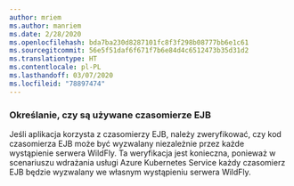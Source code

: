 ```yaml
---
author: mriem
ms.author: manriem
ms.date: 2/28/2020
ms.openlocfilehash: bda7ba230d8287101fc8f3f298b08777bb6e1c61
ms.sourcegitcommit: 56e5f51daf6f671f7b6e84d4c6512473b35d31d2
ms.translationtype: HT
ms.contentlocale: pl-PL
ms.lasthandoff: 03/07/2020
ms.locfileid: "78897474"
---
```

### <a name="determine-whether-ejb-timers-are-in-use"></a>Określanie, czy są używane czasomierze EJB

Jeśli aplikacja korzysta z czasomierzy EJB, należy zweryfikować, czy kod czasomierza EJB może być wyzwalany niezależnie przez każde wystąpienie serwera WildFly. Ta weryfikacja jest konieczna, ponieważ w scenariuszu wdrażania usługi Azure Kubernetes Service każdy czasomierz EJB będzie wyzwalany we własnym wystąpieniu serwera WildFly.
